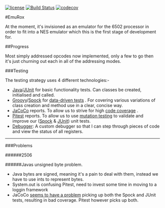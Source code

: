[![license](https://img.shields.io/github/license/mashape/apistatus.svg?maxAge=2592000)](https://opensource.org/licenses/MIT) 
[![Build Status](https://travis-ci.org/rossdrew/emuRox.svg?branch=master)](https://travis-ci.org/rossdrew/emuRox)
[![codecov](https://codecov.io/gh/rossdrew/emuRox/branch/master/graph/badge.svg)](https://codecov.io/gh/rossdrew/emuRox)
 
#EmuRox

At the moment, it's invisioned as an emulator for the 6502 processor in order to fit into a NES emulator which this is the first stage of development for.

##Progress

Most simply addressed opcodes now implemented, only a few to go then it's just churning out each in all of the addressing modes.
 
###Testing

 The testing strategy uses 4 different technologies:- 
 
 - [Java](https://www.java.com/)/[JUnit](http://junit.org/junit4/) for basic functionality tests.  Can classes be created, initialised and called.
 - [Groovy](http://www.groovy-lang.org/)/[Spock](http://spockframework.org/) for [data-driven tests](https://en.wikipedia.org/wiki/Data-driven_testing) .  For covering various variations of class creation and method use in a clear, concise way.
 - [JaCoCo](http://www.eclemma.org/jacoco/) reports. To allow us to strive for high [code coverage](https://en.wikipedia.org/wiki/Code_coverage) .
 - [Pitest](http://pitest.org/) reports. To allow us to use [mutation testing](https://en.wikipedia.org/wiki/Mutation_testing) to validate and improve our ([Spock](http://spockframework.org/) & [JUnit](http://junit.org/junit4/)) unit tests.
 - [Debugger](https://github.com/rossdrew/emuRox/tree/master/src/main/java/com/rox/emu/P6502/dbg): A custom debugger so that I can step through pieces of code and view the status of all registers.

-----

###Problems

######2506

######Javas unsigned byte problem. 
 - Java bytes are signed, meaning it's a pain to deal with them, instead we have to use ints to represent bytes.
 - System.out is confusing Pitest, need to invest some time in moving to a loggin framework
 - JaCoCo [seems to have a problem](http://stackoverflow.com/questions/41652981/why-does-jacoco-ignore-myspock-tests-yet-sees-my-junit-tests) picking up both the Spock and JUnit tests, resulting in bad coverage.  Pitest however picks up both.